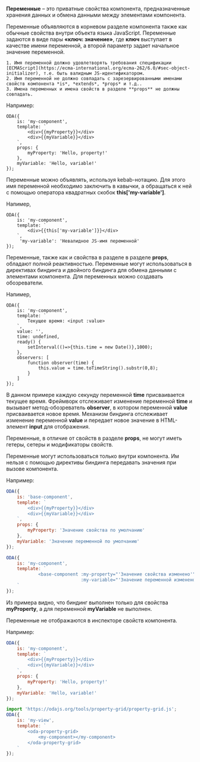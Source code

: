 ﻿**Переменные** – это приватные свойства компонента, предназначенные хранения данных и обмена данными между элементами компонента.

Переменные объявляются в корневом разделе компонента также как обычные свойства внутри объекта языка JavaScript. Переменные задаются в виде пары **«ключ: значение»**, где **ключ** выступает в качестве имени переменной, а второй параметр задает начальное значение переменной.

```warning_md
1. Имя переменной должно удовлетворять требования спецификации [ECMAScript](https://ecma-international.org/ecma-262/6.0/#sec-object-initializer), т.е. быть валидным JS-идентификатором.
2. Имя переменной не должно совпадать с зарезервированными именами свойств компонента *is*, *extends*, *props* и т.д..
3. Имена переменных и имена свойств в разделе **props** не должны совпадать.
```

Например:

```javascript_run_line_edit_[my-component.js]
ODA({
    is: 'my-component',
    template: `
        <div>{{myProperty}}</div>
        <div>{{myVariable}}</div>
    `,
    props: {
        myProperty: 'Hello, property!'
    },
    myVariable: 'Hello, variable!'
});
```

Переменные можно объявлять, используя kebab-нотацию. Для этого имя переменной необходимо заключить в кавычки, а обращаться к ней с помощью оператора квадратных скобок **this['my-variable']**.

Напимер,

```javascript_run_line_edit_[my-component.js]
ODA({
    is: 'my-component',
    template: `
        <div>{{this['my-variable']}}</div>
    `,
     'my-variable': 'Невалидное JS-имя переменной'
});
```

Переменные, также как и свойства в разделе в разделе **props**, обладают полной реактивностью. Переменные могут использоваться в директивах биндинга и двойного биндинга для обмена данными с элементами компонента. Для переменных можно создавать обозреватели.

Напимер,

```javascript_run_line_edit_[my-component.js]
ODA({
    is: 'my-component',
    template: `
        Текущее время: <input :value>
    `,
    value: '',
    time: undefined,
    ready() {
        setInterval(()=>{this.time = new Date()},1000);
    },
    observers: [
        function observer(time) {
            this.value = time.toTimeString().substr(0,8);
        }
    ]
});
```

В данном примере каждую секунду переменной **time** присваивается текущее время. Фреймворк отслеживает изменение переменной **time** и вызывает метод-обозреватель **observer**, в котором переменной **value** присваивается новое время. Механизм биндинга отслеживает изменение переменной **value** и передает новое значение в HTML-элемент **input** для отображения.

Переменные, в отличие от свойств в разделе **props**, не могут иметь гетеры, сетеры и модификаторы свойств.

Переменные могут использоваться только внутри компонента. Им нельзя с помощью директивы биндинга передавать значения при вызове компонента.

Например:

```javascript _line_edit_[base-component.js]
ODA({
    is: 'base-component',
    template: `
        <div>{{myProperty}}</div>
        <div>{{myVariable}}</div>
    `,
    props: {
        myProperty: 'Значение свойства по умолчанию'
    },
    myVariable: 'Значение переменной по умолчанию'
});
```

```javascript _run_line_edit_blob_[my-component.js]_{base-component.js}
ODA({
    is: 'my-component',
    template: `
            <base-component :my-property="'Значение свойства изменено'"
                            :my-variable="'Значение переменной изменено'"></base-component>
    `
});
```

Из примера видно, что биндинг выполнен только для свойства **myProperty**, а для переменной **myVariable** не выполнен.

Переменные не отображаются в инспекторе свойств компонента.

Например:

```javascript _line_edit_[base-component2.js]
ODA({
    is: 'my-component',
    template: `
        <div>{{myProperty}}</div>
        <div>{{myVariable}}</div>
    `,
    props: {
        myProperty: 'Hello, property!'
    },
    myVariable: 'Hello, variable!'
});
```

```javascript _run_line_edit_blob_[my-view.js]_{base-component2.js}_h=200_
import 'https://odajs.org/tools/property-grid/property-grid.js';
ODA({
    is: 'my-view',
    template: `
        <oda-property-grid>
            <my-component></my-component>
        </oda-property-grid>
    `
});
```

